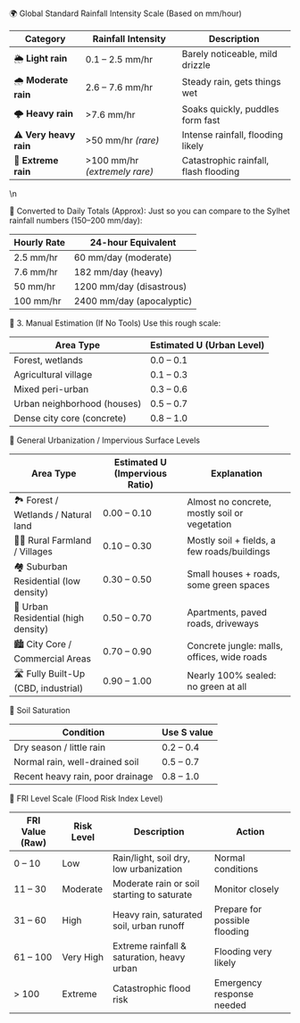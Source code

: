 🌍 Global Standard Rainfall Intensity Scale (Based on mm/hour)

| **Category**           | **Rainfall Intensity**        | **Description**                       |
| ---------------------- | ----------------------------- | ------------------------------------- |
| 🌦️ **Light rain**      | 0.1 – 2.5 mm/hr               | Barely noticeable, mild drizzle       |
| 🌧️ **Moderate rain**   | 2.6 – 7.6 mm/hr               | Steady rain, gets things wet          |
| 🌩️ **Heavy rain**      | >7.6 mm/hr                    | Soaks quickly, puddles form fast      |
| ⚠️ **Very heavy rain** | >50 mm/hr *(rare)*            | Intense rainfall, flooding likely     |
| 🚨 **Extreme rain**    | >100 mm/hr *(extremely rare)* | Catastrophic rainfall, flash flooding |

\n

📆 Converted to Daily Totals (Approx):
Just so you can compare to the Sylhet rainfall numbers (150–200 mm/day):

| **Hourly Rate** | **24-hour Equivalent**    |
| --------------- | ------------------------- |
| 2.5 mm/hr       | 60 mm/day (moderate)      |
| 7.6 mm/hr       | 182 mm/day (heavy)        |
| 50 mm/hr        | 1200 mm/day (disastrous)  |
| 100 mm/hr       | 2400 mm/day (apocalyptic) |




📐 3. Manual Estimation (If No Tools)
Use this rough scale:

| **Area Type**               | **Estimated U (Urban Level)** |
| --------------------------- | ----------------------------- |
| Forest, wetlands            | 0.0 – 0.1                     |
| Agricultural village        | 0.1 – 0.3                     |
| Mixed peri-urban            | 0.3 – 0.6                     |
| Urban neighborhood (houses) | 0.5 – 0.7                     |
| Dense city core (concrete)  | 0.8 – 1.0                     |


🌆 General Urbanization / Impervious Surface Levels

| **Area Type**                          | **Estimated U (Impervious Ratio)** | **Explanation**                               |
| -------------------------------------- | ---------------------------------- | --------------------------------------------- |
| 🏞 Forest / Wetlands / Natural land    | 0.00 – 0.10                        | Almost no concrete, mostly soil or vegetation |
| 🧑‍🌾 Rural Farmland / Villages        | 0.10 – 0.30                        | Mostly soil + fields, a few roads/buildings   |
| 🏘️ Suburban Residential (low density) | 0.30 – 0.50                        | Small houses + roads, some green spaces       |
| 🏢 Urban Residential (high density)   | 0.50 – 0.70                        | Apartments, paved roads, driveways            |
| 🏙️ City Core / Commercial Areas       | 0.70 – 0.90                        | Concrete jungle: malls, offices, wide roads   |
| 🛣️ Fully Built-Up (CBD, industrial)   | 0.90 – 1.00                        | Nearly 100% sealed: no green at all           |


🌱 Soil Saturation

| Condition                        | Use S value |
| -------------------------------- | ----------- |
| Dry season / little rain         | 0.2 – 0.4   |
| Normal rain, well-drained soil   | 0.5 – 0.7   |
| Recent heavy rain, poor drainage | 0.8 – 1.0   |


🌊 FRI Level Scale (Flood Risk Index Level)

| **FRI Value (Raw)** | **Risk Level** | **Description**                            | **Action**                    |
| ------------------- | -------------- | ------------------------------------------ | ----------------------------- |
| 0 – 10              | Low            | Rain/light, soil dry, low urbanization     | Normal conditions             |
| 11 – 30             | Moderate       | Moderate rain or soil starting to saturate | Monitor closely               |
| 31 – 60             | High           | Heavy rain, saturated soil, urban runoff   | Prepare for possible flooding |
| 61 – 100            | Very High      | Extreme rainfall & saturation, heavy urban | Flooding very likely          |
| > 100               | Extreme        | Catastrophic flood risk                    | Emergency response needed     |

